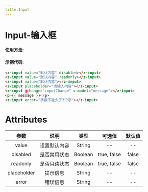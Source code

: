 ```yaml
---
title:Input
---
```


# Input-输入框

#### 使用方法:

<ClientOnly>
<input-demos></input-demos>
</ClientOnly>

#### 示例代码:

```html
<z-input value="默认内容" disabled></z-input>
<z-input value="默认内容" readonly></z-input>
<z-input value="默认内容"></z-input>
<z-input placeholder="请输入内容"></z-input>
<z-input @change="inputChange" v-model="message"></z-input>
<p>{{ message }}</p>
<z-input error="字数不能少于3个字"></z-input>
```

# Attributes

|    参数     |     说明     |  类型   |   可选值    | 默认值 |
| :---------: | :----------: | :-----: | :---------: | :----: |
|    value    | 设置默认内容 | String  |     --      |   --   |
|  disabled   | 是否禁用状态 | Boolean | true, false | false  |
|  readonly   | 是否只读状态 | Boolean | true, false | false  |
| placeholder |   提示信息   | String  |     --      |   --   |
|    error    |   错误信息   | String  |     --      |   --   |
